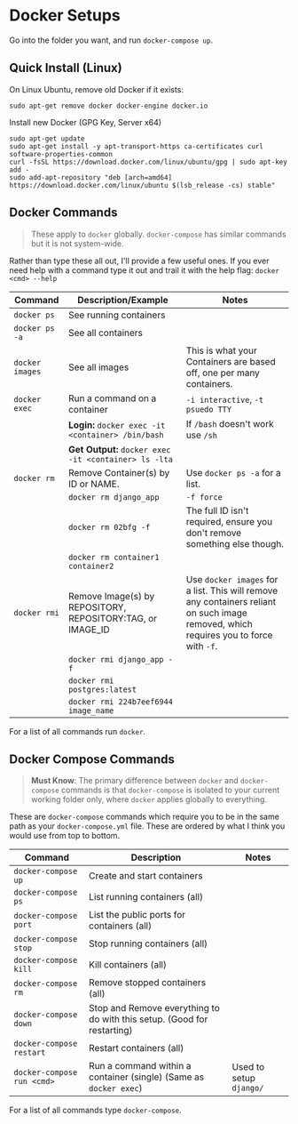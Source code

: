 # Docker Setups

Go into the folder you want, and run `docker-compose up`. 

## Quick Install (Linux)

On Linux Ubuntu, remove old Docker if it exists:
```
sudo apt-get remove docker docker-engine docker.io
```

Install new Docker (GPG Key, Server x64)

```#
sudo apt-get update
sudo apt-get install -y apt-transport-https ca-certificates curl software-properties-common
curl -fsSL https://download.docker.com/linux/ubuntu/gpg | sudo apt-key add -
sudo add-apt-repository "deb [arch=amd64] https://download.docker.com/linux/ubuntu $(lsb_release -cs) stable"
```

## Docker Commands

> These apply to `docker` globally.  `docker-compose` has similar commands but it is not system-wide.

Rather than type these all out, I'll provide a few useful ones. If you ever need help with a command type it out and trail it with the help flag: `docker <cmd> --help`

| Command         | Description/Example                      | Notes                                    |
| --------------- | ---------------------------------------- | ---------------------------------------- |
| `docker ps`     | See running containers                   |                                          |
| `docker ps -a`  | See  all containers                      |                                          |
| `docker images` | See all images                           | This is what your Containers are based off, one per many containers. |
| `docker exec`   | Run a command on a container             | `-i interactive`, `-t psuedo TTY`        |
|                 | **Login:** `docker exec -it <container> /bin/bash` | If `/bash` doesn't work use `/sh`        |
|                 | **Get Output:** `docker exec -it <container> ls -lta` |                                          |
| `docker rm`     | Remove Container(s) by ID or NAME.       | Use `docker ps -a` for a list.           |
|                 | `docker rm django_app`                   | `-f force`                               |
|                 | `docker rm 02bfg -f`                     | The full ID isn't required, ensure you don't remove something else though. |
|                 | `docker rm container1 container2`        |                                          |
| `docker rmi`    | Remove Image(s) by REPOSITORY, REPOSITORY:TAG, or IMAGE_ID | Use `docker images` for a list. This will remove any containers reliant on such image removed, which requires you to force with `-f`. |
|                 | `docker rmi django_app -f`               |                                          |
|                 | `docker rmi postgres:latest`             |                                          |
|                 | `docker rmi 224b7eef6944 image_name`     |                                          |

For a list of all commands run `docker`.

## Docker Compose Commands

> **Must Know**: The primary difference between `docker` and `docker-compose` commands is that `docker-compose` is isolated to your current working folder only, where `docker` applies globally to everything. 

These are `docker-compose` commands which require you to be in the same path as your `docker-compose.yml` file. These are ordered by what I think you would use from top to bottom.

| Command                    | Description                              | Notes                   |
| -------------------------- | ---------------------------------------- | ----------------------- |
| `docker-compose up`        | Create and start containers              |                         |
| `docker-compose ps`        | List running containers (all)            |                         |
| `docker-compose port`      | List the public ports for containers (all) |                         |
| `docker-compose stop`      | Stop running containers (all)            |                         |
| `docker-compose kill`      | Kill containers (all)                    |                         |
| `docker-compose rm`        | Remove stopped containers (all)          |                         |
| `docker-compose down`      | Stop and Remove everything to do with this setup. (Good for restarting) |                         |
| `docker-compose restart`   | Restart containers (all)                 |                         |
| `docker-compose run <cmd>` | Run a command within a container (single) (Same as `docker exec`) | Used to setup `django/` |

For a list of all commands type `docker-compose`.